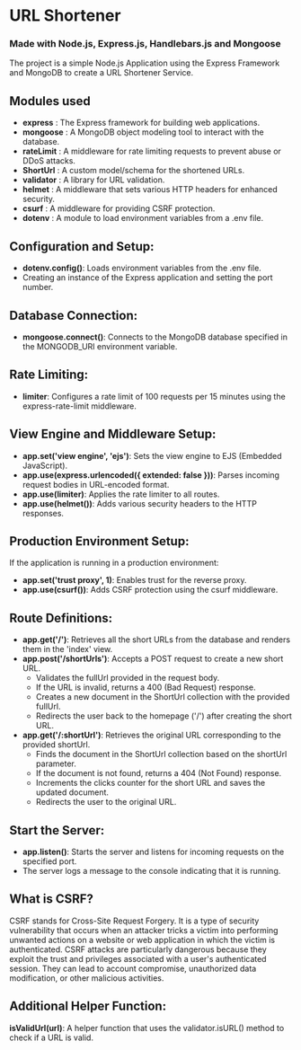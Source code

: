 # URL Shortener
### Made with Node.js, Express.js, Handlebars.js and Mongoose

The project is a simple Node.js Application using the Express Framework and MongoDB to create a URL Shortener Service.

## Modules used
+ **express** : The Express framework for building web applications.
+ **mongoose** : A MongoDB object modeling tool to interact with the database.
+ **rateLimit** : A middleware for rate limiting requests to prevent abuse or DDoS attacks.
+ **ShortUrl** : A custom model/schema for the shortened URLs.
+ **validator** : A library for URL validation.
+ **helmet** : A middleware that sets various HTTP headers for enhanced security.
+ **csurf** : A middleware for providing CSRF protection.
+ **dotenv** : A module to load environment variables from a .env file.

## Configuration and Setup:
+ **dotenv.config()**: Loads environment variables from the .env file.
+ Creating an instance of the Express application and setting the port number.

## Database Connection:
+ **mongoose.connect()**: Connects to the MongoDB database specified in the MONGODB_URI environment variable.

## Rate Limiting:
+ **limiter**: Configures a rate limit of 100 requests per 15 minutes using the express-rate-limit middleware.

## View Engine and Middleware Setup:
+ **app.set('view engine', 'ejs')**: Sets the view engine to EJS (Embedded JavaScript).
+ **app.use(express.urlencoded({ extended: false }))**: Parses incoming request bodies in URL-encoded format.
+ **app.use(limiter)**: Applies the rate limiter to all routes.
+ **app.use(helmet())**: Adds various security headers to the HTTP responses.
  
## Production Environment Setup:
If the application is running in a production environment:
+ **app.set('trust proxy', 1)**: Enables trust for the reverse proxy.
+ **app.use(csurf())**: Adds CSRF protection using the csurf middleware.
  
## Route Definitions:
+ **app.get('/')**: Retrieves all the short URLs from the database and renders them in the 'index' view.
+ **app.post('/shortUrls')**: Accepts a POST request to create a new short URL.
  - Validates the fullUrl provided in the request body.
  - If the URL is invalid, returns a 400 (Bad Request) response.
  - Creates a new document in the ShortUrl collection with the provided fullUrl.
  - Redirects the user back to the homepage ('/') after creating the short URL.
+ **app.get('/:shortUrl')**: Retrieves the original URL corresponding to the provided shortUrl.
  - Finds the document in the ShortUrl collection based on the shortUrl parameter.
  - If the document is not found, returns a 404 (Not Found) response.
  - Increments the clicks counter for the short URL and saves the updated document.
  - Redirects the user to the original URL.

## Start the Server:
+ **app.listen()**: Starts the server and listens for incoming requests on the specified port.
+ The server logs a message to the console indicating that it is running.

## What is CSRF?
CSRF stands for Cross-Site Request Forgery. It is a type of security vulnerability that occurs when an attacker tricks a victim into performing unwanted actions on a website or web application in which the victim is authenticated. 
CSRF attacks are particularly dangerous because they exploit the trust and privileges associated with a user's authenticated session. They can lead to account compromise, unauthorized data modification, or other malicious activities.
## Additional Helper Function:
**isValidUrl(url)**: A helper function that uses the validator.isURL() method to check if a URL is valid.

